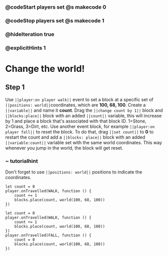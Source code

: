 ### @codeStart players set @s makecode 0
### @codeStop players set @s makecode 1

### @hideIteration true 
### @explicitHints 1

# Change the world!

## Step 1
Use ``||player:on player walk||`` event to set a block at a specific set of ``||positions: world||``coordinates, which are **100, 68, 100**. Create a ``||variable||`` and name it **count**. Drag the ``||change count by 1||`` block and ``||blocks:place||`` block with an added ``||count||`` variable, this will increase by 1 and place a block that's associated with that block ID. 1=Stone, 2=Grass, 3=Dirt, etc. Use another event block, for example ``||player:on player fall||`` to reset the block. To do that, drag ``||set count||`` to **0** to restart the count and add a ``||blocks: place||`` block with an added ``||variable:count||`` variable set with the same world coordinates. This way whenever you jump in the world, the block will get reset. 

### ~ tutorialhint 
Don't forget to use ``||positions: world||`` positions to indicate the coordinates. 

```blocks
let count = 0
player.onTravelled(WALK, function () {
    count += 1
    blocks.place(count, world(100, 68, 100))
})
```


```ghost
let count = 0
player.onTravelled(WALK, function () {
    count += 1
    blocks.place(count, world(100, 68, 100))
})
player.onTravelled(FALL, function () {
    count = 0
    blocks.place(count, world(100, 68, 100))
})
```

